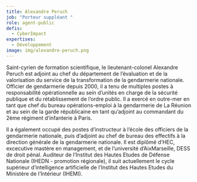 ```yaml
---
title: Alexandre Peruch
job: "Porteur suppléant "
role: agent-public
defis:
  - CyberImpact
expertises:
  - Développement
image: img/alexandre-peruch.png
---
```

Saint-cyrien de formation scientifique, le lieutenant-colonel Alexandre Peruch est adjoint au chef du département de l’évaluation et de la valorisation du service de la transformation de la gendarmerie nationale. Officier de gendarmerie depuis 2000, il a tenu de multiples postes à responsabilité opérationnelle au sein d’unités en charge de la sécurité publique et du rétablissement de l’ordre public. Il a exercé en outre-mer en tant que chef du bureau opérations-emploi à la gendarmerie de La Réunion et au sein de la garde républicaine en tant qu’adjoint au commandant du 2ème régiment d’infanterie à Paris. 

Il a également occupé des postes d’instructeur à l’école des officiers de la gendarmerie nationale, puis d’adjoint au chef de bureau des effectifs à la direction générale de la gendarmerie nationale. Il est diplômé d’HEC, excecutive mastère en management, et de l’université d’AixMarseille, DESS de droit pénal. Auditeur de l’Institut des Hautes Etudes de Défense Nationale (IHEDN - promotion régionale), il suit actuellement le cycle supérieur d’intelligence artificielle de l’Institut des Hautes Etudes du Ministère de l’Intérieur (IHEMI).